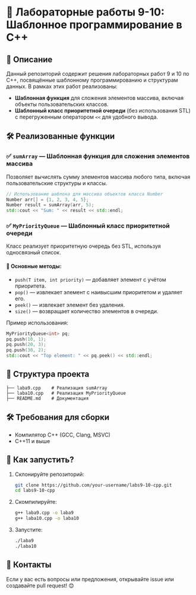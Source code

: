 # 🚀 Лабораторные работы 9-10: Шаблонное программирование в C++

## 📌 Описание
Данный репозиторий содержит решения лабораторных работ 9 и 10 по C++, посвящённые шаблонному программированию и структурам данных. В рамках этих работ реализованы:
- **Шаблонная функция** для сложения элементов массива, включая объекты пользовательских классов.
- **Шаблонный класс приоритетной очереди** (без использования STL) с перегруженным оператором `<<` для удобного вывода.

## 🛠 Реализованные функции
### ✅ `sumArray` — Шаблонная функция для сложения элементов массива
Позволяет вычислять сумму элементов массива любого типа, включая пользовательские структуры и классы.
```cpp
// Использование шаблона для массива объектов класса Number
Number arr[] = {1, 2, 3, 4, 5};
Number result = sumArray(arr, 5);
std::cout << "Sum: " << result << std::endl;
```

### ✅ `MyPriorityQueue` — Шаблонный класс приоритетной очереди
Класс реализует приоритетную очередь без STL, используя односвязный список. 
#### 🔹 Основные методы:
- `push(T item, int priority)` — добавляет элемент с учётом приоритета.
- `pop()` — извлекает элемент с наивысшим приоритетом и удаляет его.
- `peek()` — извлекает элемент без удаления.
- `size()` — возвращает количество элементов в очереди.

Пример использования:
```cpp
MyPriorityQueue<int> pq;
pq.push(10, 1);
pq.push(20, 3);
pq.push(30, 2);
std::cout << "Top element: " << pq.peek() << std::endl;
```

## 📂 Структура проекта
```
├── laba9.cpp    # Реализация sumArray
├── laba10.cpp   # Реализация MyPriorityQueue
├── README.md    # Документация
```

## 🛠 Требования для сборки
- Компилятор C++ (GCC, Clang, MSVC)
- C++11 и выше

## 🚀 Как запустить?
1. Склонируйте репозиторий:
   ```sh
   git clone https://github.com/your-username/labs9-10-cpp.git
   cd labs9-10-cpp
   ```
2. Скомпилируйте:
   ```sh
   g++ laba9.cpp -o laba9
   g++ laba10.cpp -o laba10
   ```
3. Запустите:
   ```sh
   ./laba9
   ./laba10
   ```

## 📌 Контакты
Если у вас есть вопросы или предложения, открывайте issue или создавайте pull request! 😊